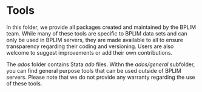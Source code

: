 # Tools

In this folder, we provide all packages created and maintained by the BPLIM team. While many of these tools are specific to BPLIM data sets and can only be used in BPLIM servers, they are made available to all to ensure transparency regarding their coding and versioning. Users are also welcome to suggest improvements or add their own contributions. 

The *ados* folder contains Stata *ado* files. Withn the *ados/general* subfolder, you can find general purpose tools that can be used outside of BPLIM servers. Please note that we do not provide any warranty regarding the use of these tools. 
